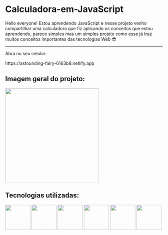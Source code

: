 
# Calculadora-em-JavaScript

<p>Hello everyone! Estou aprendendo JavaScript e nesse projeto venho compartilhar uma calculadora que fiz aplicando os conceitos que estou aprendendo, parece simples mas um simples projeto como esse já traz muitos conceitos importantes das tecnologias Web  😎</p>


<hr>

<p>Abra no seu celular:</p>https://astounding-fairy-6163b8.netlify.app
 <h2>Imagem geral do projeto:</h2>

<img width=300px src=https://user-images.githubusercontent.com/71677681/179631737-9584b747-dbc9-41de-8174-24e21b6070b3.jpg>

<h2>Tecnologias utilizadas:</h2>

<img width=80px src=https://user-images.githubusercontent.com/71677681/179632799-e65910ce-b6c1-4e13-bbcf-30edfc84def0.png>   <img width=80px src=https://user-images.githubusercontent.com/71677681/179632639-2c9b3782-6822-49f5-b807-7fa6b4677729.png> <img width=80px src=https://user-images.githubusercontent.com/71677681/179632888-19d060f3-2e8e-401f-8032-50b89ffa02c2.png>   <img width=80px src=https://user-images.githubusercontent.com/71677681/179633055-5160dd0f-03fc-47c5-9d54-924f886a6f55.png>  <img width=80px src=https://user-images.githubusercontent.com/71677681/179633130-64ac46c0-bb00-4835-9df4-c1b2e81e4940.png>  <img width=80px src=https://user-images.githubusercontent.com/71677681/179633206-60eedc36-7d23-4963-b02d-3d8015b305d0.png>

  





